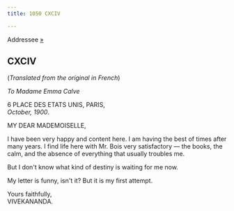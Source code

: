 ```yaml
---
title: 1050 CXCIV

---
```

  

  
Addressee [»](../../volume_9/letters_fifth_series/223_mademoiselle.htm)

## CXCIV

(*Translated from the original in French*)

*To Madame Emma Calve*

6 PLACE DES ETATS UNIS, PARIS,  
*October, 1900*.

MY DEAR MADEMOISELLE,

I have been very happy and content here. I am having the best of times
after many years. I find life here with Mr. Bois very satisfactory — the
books, the calm, and the absence of everything that usually troubles me.

But I don't know what kind of destiny is waiting for me now.

My letter is funny, isn't it? But it is my first attempt.

Yours faithfully,  
VIVEKANANDA.